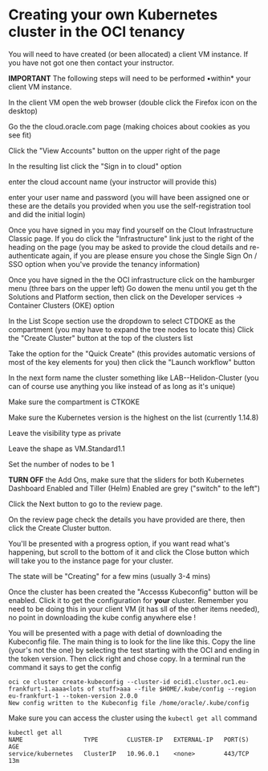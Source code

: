 # Creating your own Kubernetes cluster in the OCI tenancy

You will need to have created (or been allocated) a client VM instance. If you have not got one then contact your instructor.

**IMPORTANT** The following steps will need to be performed •within* your client VM instance.

In the client VM open the web browser (double click the Firefox icon on the desktop)

Go the the cloud.oracle.com page (making choices about cookies as you see fit)

Click the "View Accounts" button on the upper right of the page

In the resulting list click the "Sign in to cloud" option

enter the cloud account name (your instructor will provide this)

enter your user name and password (you will have been assigned one or these are the details you provided when you use the self-registration tool and did the initial login)

Once you have signed in you may find yourself on the Clout Infrastructure Classic page. If you do click the "Infrastructure" link just to the right of the heading on the page (you may be asked to provide the cloud details and re-authenticate again, if you are please ensure you chose the Single Sign On / SSO option when you've provide the tenancy information)

Once you have signed in the the OCI infrastructure click on the hamburger menu (three bars on the upper left) Go dowen the menu until you get th the Solutions and Platform section, then click on the Developer services -> Container Clusters (OKE) option

In the List Scope section use the dropdown to select CTDOKE as the compartment (you may have to expand the tree nodes to locate this) Click the "Create Cluster" button at the top of the clusters list

Take the option for the "Quick Create" (this provides automatic versions of most of the key elements for you) then click the "Launch workflow" button

In the next form name the cluster something like LAB-<your initials>-Helidon-Cluster (you can of course use anything you like instead of <your initials> as long as it's unique)

Make sure the compartment is CTKOKE

Make sure the Kubernetes version is the highest on the list (currently 1.14.8)

Leave the visibility type as private

Leave the shape as VM.Standard1.1

Set the number of nodes to be 1

**TURN OFF** the Add Ons, make sure that the sliders for both Kubernetes Dashboard Enabled and Tiller (Helm) Enabled are grey ("switch" to the left")

Click the Next button to go to the review page.

On the review page check the details you have provided are there, then click the Create Cluster button.

You'll be presented with a progress option, if you want read what's happening, but scroll to the bottom of it and click the Close button which will take you to the instance page for your cluster.

The state will be "Creating" for a few mins (usually 3-4 mins)

Once the cluster has been created the "Accesss Kubeconfig" button will be enabled. Click it to get the configuration for **your** cluster. Remember you need to be doing this in your client VM (it has sll of the other items needed), no point in downloading the kube config anywhere else !

You will be presented with a page with detial of downloading the Kubeconfig file. The main thing is to look for the line like this. Copy the line (your's not the one) by selecting the test starting with the OCI and ending in the token version. Then click right and chose copy. In a terminal run the command it says to get the config

```
oci ce cluster create-kubeconfig --cluster-id ocid1.cluster.oc1.eu-frankfurt-1.aaaa<lots of stuff>aaa --file $HOME/.kube/config --region eu-frankfurt-1 --token-version 2.0.0
New config written to the Kubeconfig file /home/oracle/.kube/config
```

Make sure you can access the cluster using the `kubectl get all` command

```
kubectl get all
NAME                 TYPE        CLUSTER-IP   EXTERNAL-IP   PORT(S)   AGE
service/kubernetes   ClusterIP   10.96.0.1    <none>        443/TCP   13m
```